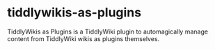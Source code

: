 # tiddlywikis-as-plugins
TiddlyWikis as Plugins is a TiddlyWiki plugin to automagically manage content from TiddlyWiki wikis as plugins themselves.
